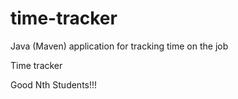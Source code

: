 # time-tracker
Java (Maven) application for tracking time on the job

Time tracker

Good Nth Students!!!
